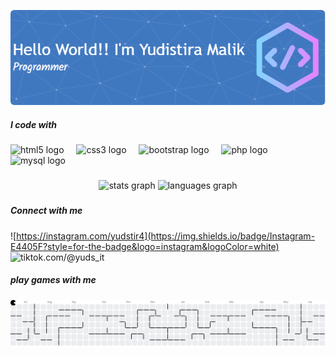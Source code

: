 ![Yudistira](img/github-header-image.png)



<h5 align="left">I code with</h5>

###

<div align="left">
  <img src="https://cdn.jsdelivr.net/gh/devicons/devicon/icons/html5/html5-original.svg" height="40" alt="html5 logo"  />
  <img width="12" />
  <img src="https://cdn.jsdelivr.net/gh/devicons/devicon/icons/css3/css3-original.svg" height="40" alt="css3 logo"  />
  <img width="12" />
  <img src="https://cdn.jsdelivr.net/gh/devicons/devicon/icons/bootstrap/bootstrap-original.svg" height="40" alt="bootstrap logo"  />
  <img width="12" />
  <img src="https://cdn.jsdelivr.net/gh/devicons/devicon/icons/php/php-original.svg" height="40" alt="php logo"  />
  <img width="12" />
  <img src="https://cdn.jsdelivr.net/gh/devicons/devicon/icons/mysql/mysql-original.svg" height="40" alt="mysql logo"  />
</div>

###

<div align="center">
  <img src="https://github-readme-stats.vercel.app/api?username=yudistiramalik&hide_title=false&hide_rank=false&show_icons=true&include_all_commits=true&count_private=true&disable_animations=false&theme=dracula&locale=en&hide_border=false&order=1" height="150" alt="stats graph"  />
  <img src="https://github-readme-stats.vercel.app/api/top-langs?username=yudistiramalik&locale=en&hide_title=false&layout=compact&card_width=320&langs_count=5&theme=dracula&hide_border=false&order=2" height="150" alt="languages graph"  />
</div>

###

<picture>
  <source media="(prefers-color-scheme: dark)" srcset="https://raw.githubusercontent.com/yudistiramalik/yudistiramalik/output/pacman-contribution-graph-dark.svg">
  <source media="(prefers-color-scheme: light)" srcset="https://raw.githubusercontent.com/yudistiramalik/yudistiramalik/output/pacman-contribution-graph.svg">

##### Connect with me
![https://instagram.com/yudstir4](https://img.shields.io/badge/Instagram-E4405F?style=for-the-badge&logo=instagram&logoColor=white) ![tiktok.com/@yuds_it](https://img.shields.io/badge/TikTok-000000?style=for-the-badge&logo=tiktok&logoColor=white)

  <h5 align="left">play games with me</h5>

  <img alt="pacman contribution graph" src="https://raw.githubusercontent.com/yudistiramalik/yudistiramalik/output/pacman-contribution-graph.svg">
</picture>




<!--
**yudistiramalik/yudistiramalik** is a ✨ _special_ ✨ repository because its `README.md` (this file) appears on your GitHub profile.

Here are some ideas to get you started:

- 🔭 I’m currently working on ...
- 🌱 I’m currently learning ...
- 👯 I’m looking to collaborate on ...
- 🤔 I’m looking for help with ...
- 💬 Ask me about ...
- 📫 How to reach me: ...
- 😄 Pronouns: ...
- ⚡ Fun fact: ...
-->
